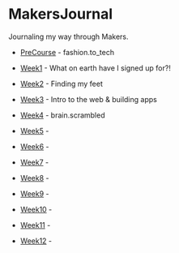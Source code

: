 # MakersJournal

Journaling my way through Makers.

- [PreCourse]() - fashion.to_tech

- [Week1](https://github.com/beca-g/MakersJournal/blob/master/WK1.md) - What on earth have I signed up for?! 

- [Week2](https://github.com/beca-g/MakersJournal/blob/master/WK2.md) - Finding my feet

- [Week3](https://github.com/beca-g/MakersJournal/blob/master/WK3.md) - Intro to the web & building apps

- [Week4](https://github.com/beca-g/MakersJournal/blob/master/WK4.md) - brain.scrambled

- [Week5]() - 

- [Week6]() -

- [Week7]() - 

- [Week8]() -

- [Week9]() -

- [Week10]() -

- [Week11]() -

- [Week12]() - 
